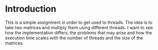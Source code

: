 # Introduction


This is a simple assignment in order to get used to threads. The idea is to take two matrices and multiply them using different threads. I want to see how the implementation differs, the problems that may arise and how the execution time scales with the number of threads and the size of the matrices.
